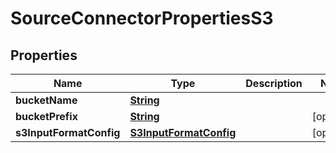 

# SourceConnectorPropertiesS3


## Properties

| Name | Type | Description | Notes |
|------------ | ------------- | ------------- | -------------|
|**bucketName** | [**String**](String.md) |  |  |
|**bucketPrefix** | [**String**](String.md) |  |  [optional] |
|**s3InputFormatConfig** | [**S3InputFormatConfig**](S3InputFormatConfig.md) |  |  [optional] |



